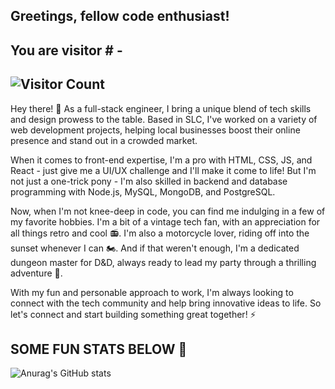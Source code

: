 ## Greetings, fellow code enthusiast!

## You are visitor # -
![Visitor Count](https://profile-counter.glitch.me/{lbako801/count.svg)
------------------------------------------------------------------------------------------
Hey there! 👋 As a full-stack engineer, I bring a unique blend of tech skills and design prowess to the table. Based in SLC, I've worked on a variety of web development projects, helping local businesses boost their online presence and stand out in a crowded market.

When it comes to front-end expertise, I'm a pro with HTML, CSS, JS, and React - just give me a UI/UX challenge and I'll make it come to life! But I'm not just a one-trick pony - I'm also skilled in backend and database programming with Node.js, MySQL, MongoDB, and PostgreSQL.

Now, when I'm not knee-deep in code, you can find me indulging in a few of my favorite hobbies. I'm a bit of a vintage tech fan, with an appreciation for all things retro and cool 📻. I'm also a motorcycle lover, riding off into the sunset whenever I can 🏍️. And if that weren't enough, I'm a dedicated dungeon master for D&D, always ready to lead my party through a thrilling adventure 🐉.

With my fun and personable approach to work, I'm always looking to connect with the tech community and help bring innovative ideas to life. So let's connect and start building something great together! ⚡️

## SOME FUN STATS BELOW 👀
![Anurag's GitHub stats](https://github-readme-stats.vercel.app/api?username=lbako801&show_icons=true&theme=dark)
